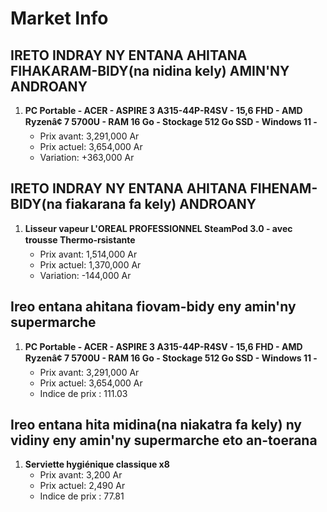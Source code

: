 # Market Info

## IRETO INDRAY NY ENTANA AHITANA FIHAKARAM-BIDY(na nidina kely) AMIN'NY ANDROANY

1. **PC Portable - ACER - ASPIRE 3 A315-44P-R4SV - 15,6 FHD - AMD Ryzenâ¢ 7 5700U - RAM 16 Go - Stockage 512 Go SSD - Windows 11 -**
   - Prix avant: 3,291,000 Ar
   - Prix actuel: 3,654,000 Ar
   - Variation: +363,000 Ar

## IRETO INDRAY NY ENTANA AHITANA FIHENAM-BIDY(na fiakarana fa kely) ANDROANY

1. **Lisseur vapeur L'OREAL PROFESSIONNEL SteamPod 3.0 - avec trousse Thermo-rsistante**
   - Prix avant: 1,514,000 Ar
   - Prix actuel: 1,370,000 Ar
   - Variation: -144,000 Ar

## Ireo entana ahitana fiovam-bidy eny amin'ny supermarche

1. **PC Portable - ACER - ASPIRE 3 A315-44P-R4SV - 15,6 FHD - AMD Ryzenâ¢ 7 5700U - RAM 16 Go - Stockage 512 Go SSD - Windows 11 -**
   - Prix avant: 3,291,000 Ar
   - Prix actuel: 3,654,000 Ar
   - Indice de prix : 111.03

## Ireo entana hita midina(na niakatra fa kely) ny vidiny eny amin'ny supermarche eto an-toerana

1. **Serviette hygiénique classique x8**
   - Prix avant: 3,200 Ar
   - Prix actuel: 2,490 Ar
   - Indice de prix : 77.81

